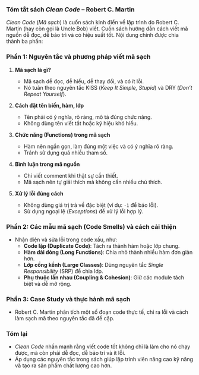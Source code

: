 ### Tóm tắt sách *Clean Code* – Robert C. Martin  

*Clean Code* (*Mã sạch*) là cuốn sách kinh điển về lập trình do Robert C. Martin (hay còn gọi là Uncle Bob) viết. Cuốn sách hướng dẫn cách viết mã nguồn dễ đọc, dễ bảo trì và có hiệu suất tốt. Nội dung chính được chia thành ba phần:  

### **Phần 1: Nguyên tắc và phương pháp viết mã sạch**  
1. **Mã sạch là gì?**  
   - Mã sạch dễ đọc, dễ hiểu, dễ thay đổi, và có ít lỗi.  
   - Nó tuân theo nguyên tắc KISS (*Keep It Simple, Stupid*) và DRY (*Don’t Repeat Yourself*).  

2. **Cách đặt tên biến, hàm, lớp**  
   - Tên phải có ý nghĩa, rõ ràng, mô tả đúng chức năng.  
   - Không dùng tên viết tắt hoặc ký hiệu khó hiểu.  

3. **Chức năng (Functions) trong mã sạch**  
   - Hàm nên ngắn gọn, làm đúng một việc và có ý nghĩa rõ ràng.  
   - Tránh sử dụng quá nhiều tham số.  

4. **Bình luận trong mã nguồn**  
   - Chỉ viết comment khi thật sự cần thiết.  
   - Mã sạch nên tự giải thích mà không cần nhiều chú thích.  

5. **Xử lý lỗi đúng cách**  
   - Không dùng giá trị trả về đặc biệt (ví dụ: `-1` để báo lỗi).  
   - Sử dụng ngoại lệ (*Exceptions*) để xử lý lỗi hợp lý.  

### **Phần 2: Các mẫu mã sạch (Code Smells) và cách cải thiện**  
- Nhận diện và sửa lỗi trong code xấu, như:  
  - **Code lặp (Duplicate Code)**: Tách ra thành hàm hoặc lớp chung.  
  - **Hàm dài dòng (Long Functions)**: Chia nhỏ thành nhiều hàm đơn giản hơn.  
  - **Lớp cồng kềnh (Large Classes)**: Dùng nguyên tắc *Single Responsibility* (SRP) để chia lớp.  
  - **Phụ thuộc lẫn nhau (Coupling & Cohesion)**: Giữ các module tách biệt và dễ mở rộng.  

### **Phần 3: Case Study và thực hành mã sạch**  
- Robert C. Martin phân tích một số đoạn code thực tế, chỉ ra lỗi và cách làm sạch mã theo nguyên tắc đã đề cập.  

### **Tóm lại**  
- *Clean Code* nhấn mạnh rằng viết code tốt không chỉ là làm cho nó chạy được, mà còn phải dễ đọc, dễ bảo trì và ít lỗi.  
- Áp dụng các nguyên tắc trong sách giúp lập trình viên nâng cao kỹ năng và tạo ra sản phẩm chất lượng cao hơn.  
